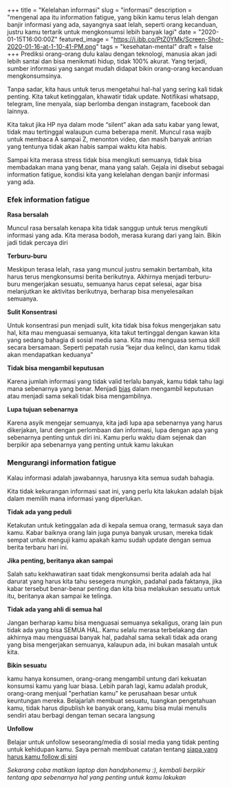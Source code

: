+++
title = "Kelelahan informasi"
slug = "informasi"
description = "mengenal apa itu information fatigue, yang bikin kamu terus lelah dengan banjir informasi yang ada, sayangnya saat lelah, seperti orang kecanduan, justru kamu tertarik untuk mengkonsumsi lebih banyak lagi"
date = "2020-01-15T16:00:00Z"
featured_image = "https://i.ibb.co/PtZ0YMk/Screen-Shot-2020-01-16-at-1-10-41-PM.png"
tags = "kesehatan-mental"
draft = false
+++ 
Prediksi orang-orang dulu kalau dengan teknologi, manusia akan jadi lebih santai dan bisa menikmati hidup, tidak 100% akurat. Yang terjadi, sumber informasi yang sangat mudah didapat bikin orang-orang kecanduan mengkonsumsinya.

Tanpa sadar, kita haus untuk terus mengetahui hal-hal yang sering kali tidak penting. Kita takut ketinggalan, khawatir tidak update. Notifikasi whatsapp, telegram, line menyala, siap berlomba dengan instagram, facebook dan lainnya.

Kita takut jika HP nya dalam mode “silent” akan ada satu kabar yang lewat, tidak mau tertinggal walaupun cuma beberapa menit. Muncul rasa wajib untuk membaca A sampai Z, menonton video, dan masih banyak antrian yang tentunya tidak akan habis sampai waktu kita habis.

Sampai kita merasa stress tidak bisa mengikuti semuanya, tidak bisa membadakan mana yang benar, mana yang salah. Gejala ini disebut sebagai information fatigue, kondisi kita yang kelelahan dengan banjir informasi yang ada.

### Efek information fatigue

**Rasa bersalah**

Muncul rasa bersalah kenapa kita tidak sanggup untuk terus mengikuti informasi yang ada. Kita merasa bodoh, merasa kurang dari yang lain. Bikin jadi tidak percaya diri

**Terburu-buru**

Meskipun terasa lelah, rasa yang muncul justru semakin bertambah, kita harus terus mengkonsumsi berita berikutnya. Akhirnya menjadi terburu-buru mengerjakan sesuatu, semuanya harus cepat selesai, agar bisa melanjutkan ke aktivitas berikutnya, berharap bisa menyelesaikan semuanya.

**Sulit Konsentrasi**

Untuk konsentrasi pun menjadi sulit, kita tidak bisa fokus mengerjakan satu hal, kita mau menguasai semuanya, kita takut tertinggal dengan kawan kita yang sedang bahagia di sosial media sana. Kita mau menguasa semua skill secara bersamaan. Seperti pepatah rusia “kejar dua kelinci, dan kamu tidak akan mendapatkan keduanya”

**Tidak bisa mengambil keputusan**

Karena jumlah informasi yang tidak valid terlalu banyak, kamu tidak tahu lagi mana sebenarnya yang benar. Menjadi [bias](https://hilman.space/bias/) dalam mengambil keputusan atau menjadi sama sekali tidak bisa mengambilnya.

**Lupa tujuan sebenarnya**

Karena asyik mengejar semuanya, kita jadi lupa apa sebenarnya yang harus dikerjakan, larut dengan perlombaan dan informasi, lupa dengan apa yang sebenarnya penting  untuk diri ini. Kamu perlu waktu diam sejenak dan berpikir apa sebenarnya yang penting untuk kamu lakukan

### Mengurangi information fatigue

Kalau informasi adalah jawabannya, harusnya kita semua sudah bahagia.

Kita tidak kekurangan informasi saat ini, yang perlu kita lakukan adalah bijak dalam memilih mana informasi yang diperlukan. 

**Tidak ada yang peduli**

Ketakutan untuk ketinggalan ada di kepala semua orang, termasuk saya dan kamu. Kabar baiknya orang lain juga punya banyak urusan, mereka tidak sempat untuk menguji kamu apakah kamu sudah update dengan semua berita terbaru hari ini.

**Jika penting, beritanya akan sampai**

Salah satu kekhawatiran saat tidak mengkonsumsi berita adalah ada hal darurat yang harus kita tahu sesegera mungkin, padahal pada faktanya, jika kabar tersebut benar-benar penting dan kita bisa melakukan sesuatu untuk itu, beritanya akan sampai ke telinga.

**Tidak ada yang ahli di semua hal**

Jangan berharap kamu bisa menguasai semuanya sekaligus, orang lain pun tidak ada yang bisa SEMUA HAL. Kamu selalu merasa terbelakang dan akhirnya mau menguasai banyak hal, padahal sama sekali tidak ada orang yang bisa mengerjakan semuanya, kalaupun ada, ini bukan masalah untuk kita.

**Bikin sesuatu**

kamu hanya konsumen, orang-orang mengambil untung dari kekuatan konsumsi kamu yang luar biasa. Lebih parah lagi, kamu adalah produk, orang-orang menjual "perhatian kamu" ke perusahaan besar untuk keuntungan mereka. Belajarlah membuat sesuatu, tuangkan pengetahuan kamu, tidak harus dipublish ke banyak orang, kamu bisa mulai menulis sendiri atau berbagi dengan teman secara langsung

**Unfollow**

Belajar untuk unfollow seseorang/media di sosial media yang tidak penting untuk kehidupan kamu. Saya pernah membuat catatan tentang [siapa yang harus kamu follow di sini](https://hilman.space/follow/)

_Sekarang coba matikan laptop dan handphonemu :), kembali berpikir tentang apa sebenarnya hal yang penting untuk kamu lakukan_